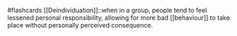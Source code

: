 #flashcards
[[Deindividuation]]::when in a group, people tend to feel lessened personal responsibility, allowing for more bad [[behaviour]] to take place without personally perceived consequence.
<!--SR:!2023-11-10,3,250-->